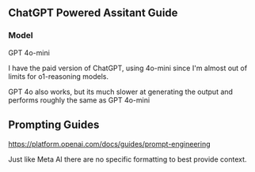## ChatGPT Powered Assitant Guide

### Model

GPT 4o-mini 

I have the paid version of ChatGPT, using 4o-mini since I'm almost out of limits for o1-reasoning models.

GPT 4o also works, but its much slower at generating the output and performs roughly the same as GPT 4o-mini

## Prompting Guides

https://platform.openai.com/docs/guides/prompt-engineering

Just like Meta AI there are no specific formatting to best provide context.